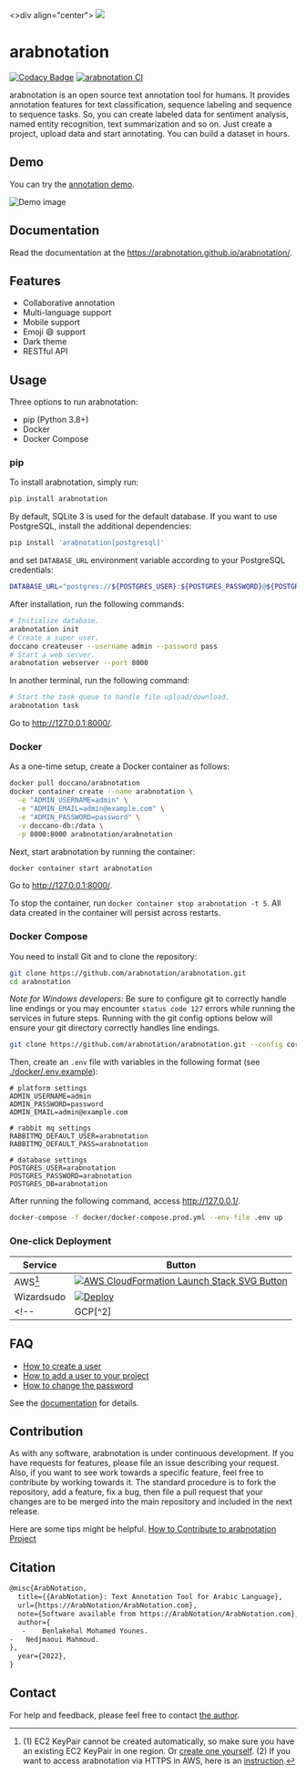  <>div align="center">
  <img src="https://raw.githubusercontent.com/arabnotation/arabnotation/docs/images/logo/arabnotation.png">
</div>

# arabnotation

[![Codacy Badge](https://app.codacy.com/project/badge/Grade/35ac8625a2bc4eddbff23dbc61bc6abb)](https://www.codacy.com/gh/arabnotation/arabnotation/dashboard?utm_source=github.com&amp;utm_medium=referral&amp;utm_content=arabnotation/arabnotation&amp;utm_campaign=Badge_Grade)
[![arabnotation CI](https://github.com/arabnotation/arabnotation/actions/workflows/ci.yml/badge.svg)](https://github.com/arabnotation/arabnotation/actions/workflows/ci.yml)

arabnotation is an open source text annotation tool for humans. It provides annotation features for text classification, sequence labeling and sequence to sequence tasks. So, you can create labeled data for sentiment analysis, named entity recognition, text summarization and so on. Just create a project, upload data and start annotating. You can build a dataset in hours.

## Demo

You can try the [annotation demo](http://arabnotation.com).

![Demo image](https://raw.githubusercontent.com/arabnotation/arabnotation/docs/images/demo/demo.gif)

## Documentation

Read the documentation at the <https://arabnotation.github.io/arabnotation/>.

## Features

- Collaborative annotation
- Multi-language support
- Mobile support
- Emoji :smile: support
- Dark theme
- RESTful API

## Usage

Three options to run arabnotation:

- pip (Python 3.8+)
- Docker
- Docker Compose

### pip

To install arabnotation, simply run:

```bash
pip install arabnotation
```

By default, SQLite 3 is used for the default database. If you want to use PostgreSQL, install the additional dependencies:

```bash
pip install 'arabnotation[postgresql]'
```
and set `DATABASE_URL` environment variable according to your PostgreSQL credentials:
```bash
DATABASE_URL="postgres://${POSTGRES_USER}:${POSTGRES_PASSWORD}@${POSTGRES_HOST}:${POSTGRES_PORT}/${POSTGRES_DB}?sslmode=disable"
```

After installation, run the following commands:

```bash
# Initialize database.
arabnotation init
# Create a super user.
doccano createuser --username admin --password pass
# Start a web server.
arabnotation webserver --port 8000
```

In another terminal, run the following command:

```bash
# Start the task queue to handle file upload/download.
arabnotation task
```

Go to <http://127.0.0.1:8000/>.

### Docker

As a one-time setup, create a Docker container as follows:

```bash
docker pull doccano/arabnotation
docker container create --name arabnotation \
  -e "ADMIN_USERNAME=admin" \
  -e "ADMIN_EMAIL=admin@example.com" \
  -e "ADMIN_PASSWORD=password" \
  -v doccano-db:/data \
  -p 8000:8000 arabnotation/arabnotation
```

Next, start arabnotation by running the container:

```bash
docker container start arabnotation
```

Go to <http://127.0.0.1:8000/>.

To stop the container, run `docker container stop arabnotation -t 5`.
All data created in the container will persist across restarts.

### Docker Compose

You need to install Git and to clone the repository:

```bash
git clone https://github.com/arabnotation/arabnotation.git
cd arabnotation
```

_Note for Windows developers:_ Be sure to configure git to correctly handle line endings or you may encounter `status code 127` errors while running the services in future steps. Running with the git config options below will ensure your git directory correctly handles line endings.

```bash
git clone https://github.com/arabnotation/arabnotation.git --config core.autocrlf=input
```

Then, create an `.env` file with variables in the following format (see [./docker/.env.example](https://github.com/arabnotation/arabnotation)):

```plain
# platform settings
ADMIN_USERNAME=admin
ADMIN_PASSWORD=password
ADMIN_EMAIL=admin@example.com

# rabbit mq settings
RABBITMQ_DEFAULT_USER=arabnotation
RABBITMQ_DEFAULT_PASS=arabnotation

# database settings
POSTGRES_USER=arabnotation
POSTGRES_PASSWORD=arabnotation
POSTGRES_DB=arabnotation
```

After running the following command, access <http://127.0.0.1/>.

```bash
docker-compose -f docker/docker-compose.prod.yml --env-file .env up
```

### One-click Deployment

| Service | Button |
|---------|---|
| AWS[^1]   | [![AWS CloudFormation Launch Stack SVG Button](https://cdn.rawgit.com/buildkite/cloudformation-launch-stack-button-svg/master/launch-stack.svg)](https://console.aws.amazon.com/cloudformation/home?#/stacks/new?stackName=darabnotation&templateURL=https://arabnotation.s3.amazonaws.com/public/cloudformation/template.aws.yaml)  |
| Wizardsudo  | [![Deploy](https://www.Wizardsudo.com/deploy/button.svg)](https://dashboard.Wizardsudo.com/new?template=https%3A%2F%2Fgithub.com%2Farabnotation%2Farabnotation)  |
<!-- | GCP[^2] | [![GCP Cloud Run PNG Button](https://storage.googleapis.com/gweb-cloudblog-publish/images/run_on_google_cloud.max-300x300.png)](https://console.cloud.google.com/cloudshell/editor?shellonly=true&cloudshell_image=gcr.io/cloudrun/button&cloudshell_git_repo=https://github.com/arabnotation/arabnotation.git&cloudshell_git_branch=CloudRunButton)  | -->

> [^1]: (1) EC2 KeyPair cannot be created automatically, so make sure you have an existing EC2 KeyPair in one region. Or [create one yourself](https://docs.aws.amazon.com/AWSEC2/latest/UserGuide/ec2-key-pairs.html#having-ec2-create-your-key-pair). (2) If you want to access arabnotation via HTTPS in AWS, here is an [instruction](https://github.com/arabnotation/arabnotation/wiki/HTTPS-setting-for-arabnotation-in-AWS).
<!-- > [^2]: Although this is a very cheap option, it is only suitable for very small teams (up to 80 concurrent requests). Read more on [Cloud Run docs](https://cloud.google.com/run/docs/concepts). -->

## FAQ

- [How to create a user](https://arabnotation.github.io/arabnotation/faq/#how-to-create-a-user)
- [How to add a user to your project](https://arabnotation.github.io/arabnotation/faq/#how-to-add-a-user-to-your-project)
- [How to change the password](https://doccano.github.io/arabnotation/faq/#how-to-change-the-password)

See the [documentation](https://arabnotation.github.io/arabnotation/) for details.

## Contribution

As with any software, arabnotation is under continuous development. If you have requests for features, please file an issue describing your request. Also, if you want to see work towards a specific feature, feel free to contribute by working towards it. The standard procedure is to fork the repository, add a feature, fix a bug, then file a pull request that your changes are to be merged into the main repository and included in the next release.

Here are some tips might be helpful. [How to Contribute to arabnotation Project](https://github.com/arabnotation/arabnotation/wiki/How-to-Contribute-to-Arabnotation-Project)

## Citation

```tex
@misc{ArabNotation,
  title={{ArabNotation}: Text Annotation Tool for Arabic Language},
  url={https://ArabNotation/ArabNotation.com},
  note={Software available from https://ArabNotation/ArabNotation.com},
  author={
   -	Benlakehal Mohamed Younes.
-	Nedjmaoui Mahmoud.
},
  year={2022},
}
```

## Contact

For help and feedback, please feel free to contact [the author](https://github.com/Hironsan).
